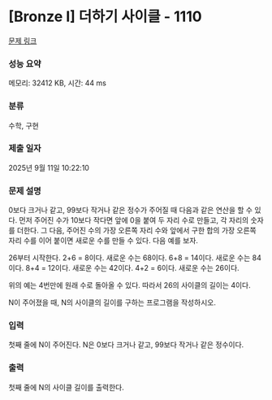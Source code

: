 # [Bronze I] 더하기 사이클 - 1110 

[문제 링크](https://www.acmicpc.net/problem/1110) 

### 성능 요약

메모리: 32412 KB, 시간: 44 ms

### 분류

수학, 구현

### 제출 일자

2025년 9월 11일 10:22:10

### 문제 설명

<p>0보다 크거나 같고, 99보다 작거나 같은 정수가 주어질 때 다음과 같은 연산을 할 수 있다. 먼저 주어진 수가 10보다 작다면 앞에 0을 붙여 두 자리 수로 만들고, 각 자리의 숫자를 더한다. 그 다음, 주어진 수의 가장 오른쪽 자리 수와 앞에서 구한 합의 가장 오른쪽 자리 수를 이어 붙이면 새로운 수를 만들 수 있다. 다음 예를 보자.</p>

<p>26부터 시작한다. 2+6 = 8이다. 새로운 수는 68이다. 6+8 = 14이다. 새로운 수는 84이다. 8+4 = 12이다. 새로운 수는 42이다. 4+2 = 6이다. 새로운 수는 26이다.</p>

<p>위의 예는 4번만에 원래 수로 돌아올 수 있다. 따라서 26의 사이클의 길이는 4이다.</p>

<p>N이 주어졌을 때, N의 사이클의 길이를 구하는 프로그램을 작성하시오.</p>

### 입력 

 <p>첫째 줄에 N이 주어진다. N은 0보다 크거나 같고, 99보다 작거나 같은 정수이다.</p>

### 출력 

 <p>첫째 줄에 N의 사이클 길이를 출력한다.</p>

